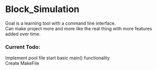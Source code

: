 # Block_Simulation

Goal is a learning tool with a command line interface.  
Can make project more and more like the real thing with more features added over time.  

### Current Todo:  
Implement pool file 
start basic main() functionality  
Create MakeFile  